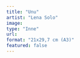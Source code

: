 ```yaml
---
title: "Unu"
artist: "Lena Solo"
image:
type: "Inne"
url:
format: "21x29,7 cm (A3)"
featured: false
---
```


